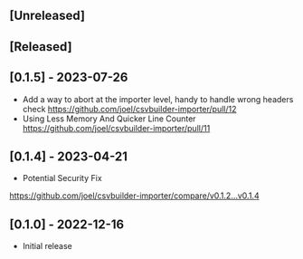 ## [Unreleased]

## [Released]

## [0.1.5] - 2023-07-26

- Add a way to abort at the importer level, handy to handle wrong headers check https://github.com/joel/csvbuilder-importer/pull/12
- Using Less Memory And Quicker Line Counter https://github.com/joel/csvbuilder-importer/pull/11

## [0.1.4] - 2023-04-21

- Potential Security Fix

https://github.com/joel/csvbuilder-importer/compare/v0.1.2...v0.1.4

## [0.1.0] - 2022-12-16

- Initial release

